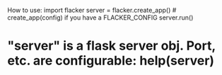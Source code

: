 How to use:
import flacker
server = flacker.create_app() # create_app(config) if you have a FLACKER_CONFIG
server.run()
# "server" is a flask server obj. Port, etc. are configurable: help(server)
